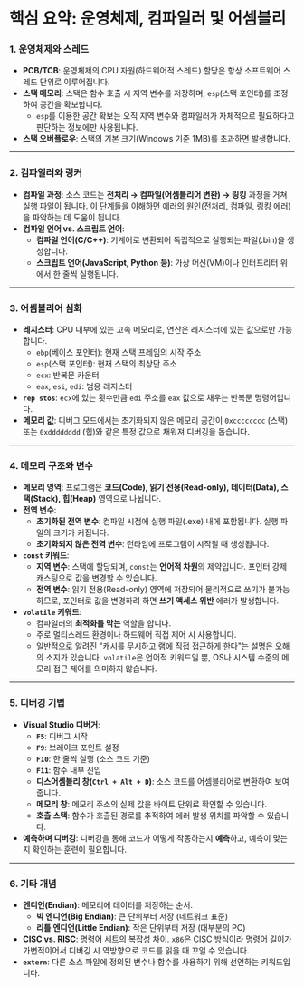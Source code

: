 # 핵심 요약: 운영체제, 컴파일러 및 어셈블리 

### 1. 운영체제와 스레드

* **PCB/TCB**: 운영체제의 CPU 자원(하드웨어적 스레드) 할당은 항상 소프트웨어 스레드 단위로 이루어집니다.
* **스택 메모리**: 스택은 함수 호출 시 지역 변수를 저장하며, `esp`(스택 포인터)를 조정하여 공간을 확보합니다.
    * `esp`를 이용한 공간 확보는 오직 지역 변수와 컴파일러가 자체적으로 필요하다고 판단하는 정보에만 사용됩니다.
* **스택 오버플로우**: 스택의 기본 크기(Windows 기준 1MB)를 초과하면 발생합니다.

***

### 2. 컴파일러와 링커

* **컴파일 과정**: 소스 코드는 **전처리 → 컴파일(어셈블리어 변환) → 링킹** 과정을 거쳐 실행 파일이 됩니다. 이 단계들을 이해하면 에러의 원인(전처리, 컴파일, 링킹 에러)을 파악하는 데 도움이 됩니다.
* **컴파일 언어 vs. 스크립트 언어**:
    * **컴파일 언어(C/C++)**: 기계어로 변환되어 독립적으로 실행되는 파일(.bin)을 생성합니다.
    * **스크립트 언어(JavaScript, Python 등)**: 가상 머신(VM)이나 인터프리터 위에서 한 줄씩 실행됩니다.

***

### 3. 어셈블리어 심화

* **레지스터**: CPU 내부에 있는 고속 메모리로, 연산은 레지스터에 있는 값으로만 가능합니다.
    * `ebp`(베이스 포인터): 현재 스택 프레임의 시작 주소
    * `esp`(스택 포인터): 현재 스택의 최상단 주소
    * `ecx`: 반복문 카운터
    * `eax`, `esi`, `edi`: 범용 레지스터
* **`rep stos`**: `ecx`에 있는 횟수만큼 `edi` 주소를 `eax` 값으로 채우는 반복문 명령어입니다.
* **메모리 값**: 디버그 모드에서는 초기화되지 않은 메모리 공간이 `0xcccccccc` (스택) 또는 `0xdddddddd` (힙)와 같은 특정 값으로 채워져 디버깅을 돕습니다.

***

### 4. 메모리 구조와 변수

* **메모리 영역**: 프로그램은 **코드(Code), 읽기 전용(Read-only), 데이터(Data), 스택(Stack), 힙(Heap)** 영역으로 나뉩니다.
* **전역 변수**:
    * **초기화된 전역 변수**: 컴파일 시점에 실행 파일(.exe) 내에 포함됩니다. 실행 파일의 크기가 커집니다.
    * **초기화되지 않은 전역 변수**: 런타임에 프로그램이 시작될 때 생성됩니다.
* **`const` 키워드**:
    * **지역 변수**: 스택에 할당되며, `const`는 **언어적 차원**의 제약입니다. 포인터 강제 캐스팅으로 값을 변경할 수 있습니다.
    * **전역 변수**: 읽기 전용(Read-only) 영역에 저장되어 물리적으로 쓰기가 불가능하므로, 포인터로 값을 변경하려 하면 **쓰기 액세스 위반** 에러가 발생합니다.
* **`volatile` 키워드**:
    * 컴파일러의 **최적화를 막는** 역할을 합니다.
    * 주로 멀티스레드 환경이나 하드웨어 직접 제어 시 사용합니다.
    * 일반적으로 알려진 "캐시를 무시하고 램에 직접 접근하게 한다"는 설명은 오해의 소지가 있습니다. `volatile`은 언어적 키워드일 뿐, OS나 시스템 수준의 메모리 접근 제어를 의미하지 않습니다.

***

### 5. 디버깅 기법

* **Visual Studio 디버거**:
    * **`F5`**: 디버그 시작
    * **`F9`**: 브레이크 포인트 설정
    * **`F10`**: 한 줄씩 실행 (소스 코드 기준)
    * **`F11`**: 함수 내부 진입
    * **디스어셈블리 창(`Ctrl + Alt + D`)**: 소스 코드를 어셈블리어로 변환하여 보여줍니다.
    * **메모리 창**: 메모리 주소의 실제 값을 바이트 단위로 확인할 수 있습니다.
    * **호출 스택**: 함수가 호출된 경로를 추적하여 에러 발생 위치를 파악할 수 있습니다.
* **예측하며 디버깅**: 디버깅을 통해 코드가 어떻게 작동하는지 **예측**하고, 예측이 맞는지 확인하는 훈련이 필요합니다.

***

### 6. 기타 개념

* **엔디언(Endian)**: 메모리에 데이터를 저장하는 순서.
    * **빅 엔디언(Big Endian)**: 큰 단위부터 저장 (네트워크 표준)
    * **리틀 엔디언(Little Endian)**: 작은 단위부터 저장 (대부분의 PC)
* **CISC vs. RISC**: 명령어 세트의 복잡성 차이. `x86`은 CISC 방식이라 명령어 길이가 가변적이어서 디버깅 시 역방향으로 코드를 읽을 때 꼬일 수 있습니다.
* **`extern`**: 다른 소스 파일에 정의된 변수나 함수를 사용하기 위해 선언하는 키워드입니다.